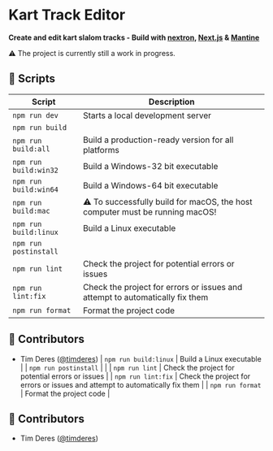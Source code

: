 # Kart Track Editor

**Create and edit kart slalom tracks - Build with [nextron](https://github.com/saltyshiomix/nextron), [Next.js](https://github.com/vercel/next.js) & [Mantine](https://github.com/mantinedev/mantine)**

:warning: The project is currently still a work in progress.

## :robot: Scripts

| Script                | Description                                                                         |
| --------------------- | ----------------------------------------------------------------------------------- |
| `npm run dev`         | Starts a local development server                                                   |
| `npm run build`       |                                                                                     |
| `npm run build:all`   | Build a production-ready version for all platforms                                  |
| `npm run build:win32` | Build a Windows-32 bit executable                                                   |
| `npm run build:win64` | Build a Windows-64 bit executable                                                   |
| `npm run build:mac`   | :warning: To successfully build for macOS, the host computer must be running macOS! |
| `npm run build:linux` | Build a Linux executable                                                            |
| `npm run postinstall` |                                                                                     |
| `npm run lint`        | Check the project for potential errors or issues                                    |
| `npm run lint:fix`    | Check the project for errors or issues and attempt to automatically fix them        |
| `npm run format`      | Format the project code                                                             |

## :construction_worker: Contributors

- Tim Deres ([@timderes](https://github.com/timderes))
  | `npm run build:linux` | Build a Linux executable |
  | `npm run postinstall` | |
  | `npm run lint` | Check the project for potential errors or issues |
  | `npm run lint:fix` | Check the project for errors or issues and attempt to automatically fix them |
  | `npm run format` | Format the project code |

## :construction_worker: Contributors

- Tim Deres ([@timderes](https://github.com/timderes))
